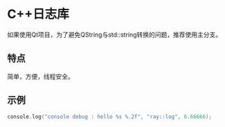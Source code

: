# C++日志库

如果使用Qt项目，为了避免QString与std::string转换的问题，推荐使用主分支。

## 特点

简单，方便，线程安全。

## 示例

```C++
console.log("console debug : hello %s %.2f", "ray::log", 6.66666);
```

